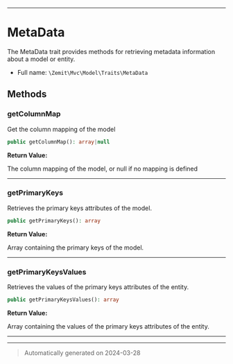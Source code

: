 ***

# MetaData

The MetaData trait provides methods for retrieving metadata information about a model or entity.



* Full name: `\Zemit\Mvc\Model\Traits\MetaData`




## Methods


### getColumnMap

Get the column mapping of the model

```php
public getColumnMap(): array|null
```









**Return Value:**

The column mapping of the model, or null if no mapping is defined




***

### getPrimaryKeys

Retrieves the primary keys attributes of the model.

```php
public getPrimaryKeys(): array
```









**Return Value:**

Array containing the primary keys of the model.




***

### getPrimaryKeysValues

Retrieves the values of the primary keys attributes of the entity.

```php
public getPrimaryKeysValues(): array
```









**Return Value:**

Array containing the values of the primary keys attributes of the entity.




***

***
> Automatically generated on 2024-03-28

